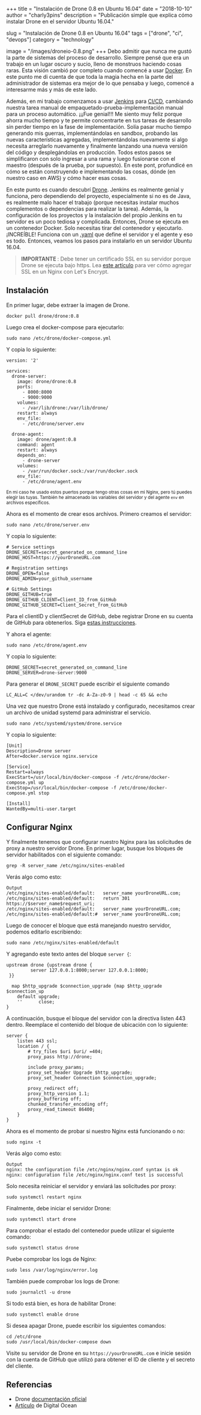 +++
title = "Instalación de Drone 0.8 en Ubuntu 16.04"
date = "2018-10-10"
author = "charly3pins"
description = "Publicación simple que explica cómo instalar Drone en el servidor Ubuntu 16.04."

slug = "Instalación de Drone 0.8 en Ubuntu 16.04" 
tags = ["drone", "ci", "devops"]
category = "technology"

image = "/images/droneio-0.8.png"
+++
Debo admitir que nunca me gustó la parte de sistemas del proceso de desarrollo. Siempre pensé que era un trabajo en un lugar oscuro y sucio, lleno de monstruos haciendo cosas raras. Esta visión cambió por completo cuando comencé a usar [Docker](https://www.docker.com/). En este punto me di cuenta de que toda la magia hecha en la parte del administrador de sistemas era mejor de lo que pensaba y luego, comencé a interesarme más y más de este lado.

Además, en mi trabajo comenzamos a usar [Jenkins](https://jenkins.io/) para [CI/CD](https://www.atlassian.com/continuous-delivery/ci-vs-ci-vs-cd), cambiando nuestra tarea manual de empaquetado-prueba-implementación manual para un proceso automático. ¡¡¡Fue genial!!! Me siento muy feliz porque ahorra mucho tiempo y te permite concentrarte en tus tareas de desarrollo sin perder tiempo en la fase de implementación. Solía ​​pasar mucho tiempo generando mis guerras, implementándolas en sandbox, probando las nuevas características agregadas, implementándolas nuevamente si algo necesita arreglarlo nuevamente y finalmente lanzando una nueva versión del código y desplegándolas en producción. Todos estos pasos se simplificaron con solo ingresar a una rama y luego fusionarse con el maestro (después de la prueba, por supuesto). En este pont, profundicé en cómo se están construyendo e implementando las cosas, dónde (en nuestro caso en AWS) y cómo hacer esas cosas.

En este punto es cuando descubrí [Drone](https://drone.io/). Jenkins es realmente genial y funciona, pero dependiendo del proyecto, especialmente si no es de Java, es realmente malo hacer el trabajo (porque necesitas instalar muchos complementos o dependencias para realizar la tarea). Además, la configuración de los proyectos y la instalación del propio Jenkins en tu servidor es un poco tediosa y complicada. Entonces, Drone se ejecuta en un contenedor Docker. Solo necesitas tirar del contenedor y ejecutarlo. ¡INCREÍBLE! Funciona con un [.yaml](http://yaml.org/) que define el servidor y el agente y eso es todo. Entonces, veamos los pasos para instalarlo en un servidor Ubuntu 16.04.

> <b> IMPORTANTE </b>: Debe tener un certificado SSL en su servidor porque Drone se ejecuta bajo https. Lea [este artículo](https://www.digitalocean.com/community/tutorials/how-to-secure-nginx-with-let-s-encrypt-on-ubuntu-16-04) para ver cómo agregar SSL en un Nginx con Let's Encrypt.


## Instalación

En primer lugar, debe extraer la imagen de Drone.
```vim
docker pull drone/drone:0.8
```

Luego crea el docker-compose para ejecutarlo:
```vim
sudo nano /etc/drone/docker-compose.yml
```

Y copia lo siguiente:
```
version: '2'

services:
  drone-server:
    image: drone/drone:0.8
    ports:
      - 8000:8000
      - 9000:9000
    volumes:
      - /var/lib/drone:/var/lib/drone/
    restart: always
    env_file:
      - /etc/drone/server.env

  drone-agent:
    image: drone/agent:0.8
    command: agent
    restart: always
    depends_on:
      - drone-server
    volumes:
      - /var/run/docker.sock:/var/run/docker.sock
    env_file:
      - /etc/drone/agent.env
```
<small> En mi caso he usado estos puertos porque tengo otras cosas en mi Nginx, pero tú puedes elegir las tuyas. También he almacenado las variables del servidor y del agente `env` en archivos específicos. </small>

Ahora es el momento de crear esos archivos. Primero creamos el servidor:
```vim
sudo nano /etc/drone/server.env
```

Y copia lo siguiente:
```
# Service settings 
DRONE_SECRET=secret_generated_on_command_line
DRONE_HOST=https://yourDroneURL.com

# Registration settings
DRONE_OPEN=false
DRONE_ADMIN=your_github_username

# GitHub Settings
DRONE_GITHUB=true
DRONE_GITHUB_CLIENT=Client_ID_from_GitHub
DRONE_GITHUB_SECRET=Client_Secret_from_GitHub
```

Para el clientID y clientSecret de GitHub, debe registrar Drone en su cuenta de GitHub para obtenerlos. Siga [estas instrucciones](https://developer.github.com/apps/building-oauth-apps/creating-an-oauth-app/).

Y ahora el agente:
```vim
sudo nano /etc/drone/agent.env
```

Y copia lo siguiente:
```
DRONE_SECRET=secret_generated_on_command_line
DRONE_SERVER=drone-server:9000
```

Para generar el `DRONE_SECRET` puede escribir el siguiente comando
```vim
LC_ALL=C </dev/urandom tr -dc A-Za-z0-9 | head -c 65 && echo
```

Una vez que nuestro Drone está instalado y configurado, necesitamos crear un archivo de unidad systemd para administrar el servicio.
```vim
sudo nano /etc/systemd/system/drone.service
```

Y copia lo siguiente:
```
[Unit]
Description=Drone server
After=docker.service nginx.service

[Service]
Restart=always
ExecStart=/usr/local/bin/docker-compose -f /etc/drone/docker-compose.yml up
ExecStop=/usr/local/bin/docker-compose -f /etc/drone/docker-compose.yml stop

[Install]
WantedBy=multi-user.target
```

## Configurar Nginx

Y finalmente tenemos que configurar nuestro Nginx para las solicitudes de proxy a nuestro servidor Drone. En primer lugar, busque los bloques de servidor habilitados con el siguiente comando:
```vim
grep -R server_name /etc/nginx/sites-enabled
```

Verás algo como esto:
```vim
Output
/etc/nginx/sites-enabled/default:   server_name yourDroneURL.com;
/etc/nginx/sites-enabled/default:   return 301 https://$server_name$request_uri;
/etc/nginx/sites-enabled/default:   server_name yourDroneURL.com;
/etc/nginx/sites-enabled/default:#  server_name yourDroneURL.com;
```

Luego de conocer el bloque que está manejando nuestro servidor, podemos editarlo escribiendo:
```vim
sudo nano /etc/nginx/sites-enabled/default 
```
Y agregando este texto antes del bloque `server {`:
```vim
upstream drone {upstream drone {
         server 127.0.0.1:8000;server 127.0.0.1:8000;
 }}

  map $http_upgrade $connection_upgrade {map $http_upgrade $connection_up 
    default upgrade;
    ''      close;
}
```

A continuación, busque el bloque del servidor con la directiva listen 443 dentro. Reemplace el contenido del bloque de ubicación con lo siguiente:
```vim
server {
    listen 443 ssl;
    location / {
        # try_files $uri $uri/ =404;
        proxy_pass http://drone;

        include proxy_params;
        proxy_set_header Upgrade $http_upgrade;
        proxy_set_header Connection $connection_upgrade;

        proxy_redirect off;
        proxy_http_version 1.1;
        proxy_buffering off;
        chunked_transfer_encoding off;
        proxy_read_timeout 86400;
    }
}
```

Ahora es el momento de probar si nuestro Nginx está funcionando o no:
```vim
sudo nginx -t
```

Verás algo como esto:
```vim
Output
nginx: the configuration file /etc/nginx/nginx.conf syntax is ok
nginx: configuration file /etc/nginx/nginx.conf test is successful
```

Solo necesita reiniciar el servidor y enviará las solicitudes por proxy:
```vim
sudo systemctl restart nginx
```

Finalmente, debe iniciar el servidor Drone:
```vim
sudo systemctl start drone
```

Para comprobar el estado del contenedor puede utilizar el siguiente comando:
```vim
sudo systemctl status drone
```

Puebe comprobar los logs de Nginx:
```vim
sudo less /var/log/nginx/error.log
```

También puede comprobar los logs de Drone:
```vim
sudo journalctl -u drone
```

Si todo está bien, es hora de habilitar Drone:
```vim
sudo systemctl enable drone
```

Si desea apagar Drone, puede escribir los siguientes comandos:
```vim
cd /etc/drone
sudo /usr/local/bin/docker-compose down
```

Visite su servidor de Drone en su `https://yourDroneURL.com` e inicie sesión con la cuenta de GitHub que utilizó para obtener el ID de cliente y el secreto del cliente.

## Referencias
* Drone [documentación oficial](http://docs.drone.io/installation/)
* [Artículo](https://www.digitalocean.com/community/tutorials/how-to-install-and-configure-drone-on-ubuntu-16-04) de Digital Ocean